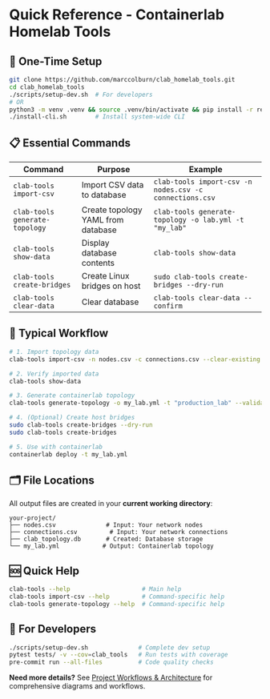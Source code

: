 # Quick Reference - Containerlab Homelab Tools

## 🚀 One-Time Setup
```bash
git clone https://github.com/marccolburn/clab_homelab_tools.git
cd clab_homelab_tools
./scripts/setup-dev.sh  # For developers
# OR
python3 -m venv .venv && source .venv/bin/activate && pip install -r requirements.txt  # For users
./install-cli.sh        # Install system-wide CLI
```

## 📋 Essential Commands

| Command | Purpose | Example |
|---------|---------|---------|
| `clab-tools import-csv` | Import CSV data to database | `clab-tools import-csv -n nodes.csv -c connections.csv` |
| `clab-tools generate-topology` | Create topology YAML from database | `clab-tools generate-topology -o lab.yml -t "my_lab"` |
| `clab-tools show-data` | Display database contents | `clab-tools show-data` |
| `clab-tools create-bridges` | Create Linux bridges on host | `sudo clab-tools create-bridges --dry-run` |
| `clab-tools clear-data` | Clear database | `clab-tools clear-data --confirm` |

## 🔄 Typical Workflow

```bash
# 1. Import topology data
clab-tools import-csv -n nodes.csv -c connections.csv --clear-existing

# 2. Verify imported data
clab-tools show-data

# 3. Generate containerlab topology
clab-tools generate-topology -o my_lab.yml -t "production_lab" --validate

# 4. (Optional) Create host bridges
sudo clab-tools create-bridges --dry-run
sudo clab-tools create-bridges

# 5. Use with containerlab
containerlab deploy -t my_lab.yml
```

## 🗂️ File Locations

All output files are created in your **current working directory**:

```
your-project/
├── nodes.csv              # Input: Your network nodes
├── connections.csv         # Input: Your network connections
├── clab_topology.db       # Created: Database storage
└── my_lab.yml            # Output: Containerlab topology
```

## 🆘 Quick Help

```bash
clab-tools --help                    # Main help
clab-tools import-csv --help         # Command-specific help
clab-tools generate-topology --help  # Command-specific help
```

## 🔧 For Developers

```bash
./scripts/setup-dev.sh              # Complete dev setup
pytest tests/ -v --cov=clab_tools   # Run tests with coverage
pre-commit run --all-files          # Code quality checks
```

**Need more details?** See [Project Workflows & Architecture](docs/workflows-and-architecture.md) for comprehensive diagrams and workflows.
